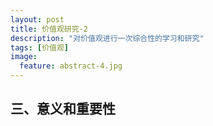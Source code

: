 ```yaml
---
layout: post
title: 价值观研究-2
description: "对价值观进行一次综合性的学习和研究"
tags: [价值观]
image:
  feature: abstract-4.jpg
---
```


## 三、意义和重要性




<!--自古至今，很多领域的人们都在探索价值观是什么。价值观这个词起源于拉丁语的词根：**valeo**，表示**坚强起来**的含义。-->


<!--
{% highlight bash %}
http://growup.top
{% endhighlight %}
-->